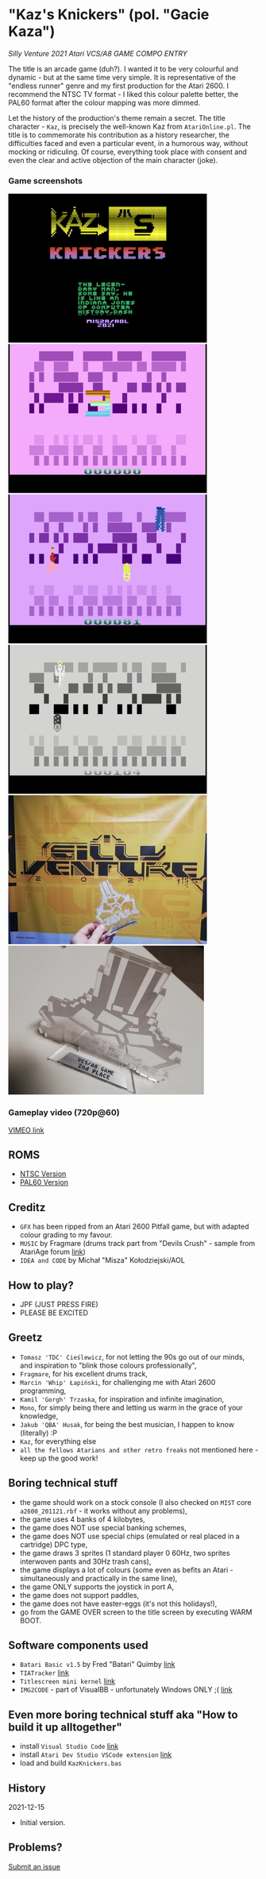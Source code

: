 # "Kaz's Knickers" (pol. "Gacie Kaza")
*Silly Venture 2021 Atari VCS/A8 GAME COMPO ENTRY*

The title is an arcade game (duh?). I wanted it to be very colourful and dynamic - but at the same time very simple. It is representative of the "endless runner" genre and my first production for the Atari 2600. I recommend the NTSC TV format - I liked this colour palette better, the PAL60 format after the colour mapping was more dimmed.

Let the history of the production's theme remain a secret. The title character - `Kaz`, is precisely the well-known Kaz from `AtariOnline.pl`. The title is to commemorate his contribution as a history researcher, the difficulties faced and even a particular event, in a humorous way, without mocking or ridiculing. Of course, everything took place with consent and even the clear and active objection of the main character (joke).

### Game screenshots
![game screenshot 01](https://raw.githubusercontent.com/michalkolodziejski/verbose-happiness/main/_release/Kaz's%20Knickers%20-%2001.png)
![game screenshot 02](https://raw.githubusercontent.com/michalkolodziejski/verbose-happiness/main/_release/Kaz's%20Knickers%20-%2002.png)
![game screenshot 03](https://raw.githubusercontent.com/michalkolodziejski/verbose-happiness/main/_release/Kaz's%20Knickers%20-%2003.png)
![game screenshot 04](https://raw.githubusercontent.com/michalkolodziejski/verbose-happiness/main/_release/Kaz's%20Knickers%20-%2004.png)
![award 01](https://raw.githubusercontent.com/michalkolodziejski/verbose-happiness/main/_release/265198276_1977975165722177_5321196020573748428_n.jpeg)
![award_02](https://raw.githubusercontent.com/michalkolodziejski/verbose-happiness/main/_release/265297630_873218290043350_6043312988164143035_n.jpg)

### Gameplay video (720p@60)
[VIMEO link](https://vimeo.com/657170125)

## ROMS
- [NTSC Version](https://raw.githubusercontent.com/michalkolodziejski/verbose-happiness/main/_release/Kaz's%20Knickers%20(NTSC)%20[SV2021%20compo%20edition]_20211104_1539.bin)
- [PAL60 Version](https://raw.githubusercontent.com/michalkolodziejski/verbose-happiness/main/_release/Kaz's%20Knickers%20(PAL60)%20[SV2021%20compo%20edition]_20211112_2125)

## Creditz
- `GFX` has been ripped from an Atari 2600 Pitfall game, but with adapted colour grading to my favour.
- `MUSIC` by Fragmare (drums track part from "Devils Crush" - sample from AtariAge forum [link](https://atariage.com/forums/topic/250014-tiatracker-a-new-sound-routine-and-sequencer-application/page/4/))
- `IDEA and CODE` by Michał "Misza" Kołodziejski/AOL

## How to play?
- JPF (JUST PRESS FIRE)
- PLEASE BE EXCITED

## Greetz
- `Tomasz 'TDC' Cieślewicz`, for not letting the 90s go out of our minds, and inspiration to "blink those colours professionally",
- `Fragmare`, for his excellent drums track,
- `Marcin 'Whip' Łapiński`, for challenging me with Atari 2600 programming, 
- `Kamil 'Gorgh' Trzaska`, for inspiration and infinite imagination,
- `Mono`, for simply being there and letting us warm in the grace of your knowledge,
- `Jakub 'QBA' Husak`, for being the best musician, I happen to know (literally) :P
- `Kaz`, for everything else
- `all the fellows Atarians and other retro freaks` not mentioned here - keep up the good work!

## Boring technical stuff
- the game should work on a stock console (I also checked on `MIST` core `a2600_201121.rbf` - it works without any problems),
- the game uses 4 banks of 4 kilobytes,
- the game does NOT use special banking schemes,
- the game does NOT use special chips (emulated or real placed in a cartridge) DPC type,
- the game draws 3 sprites (1 standard player 0 60Hz, two sprites interwoven pants and 30Hz trash cans),
- the game displays a lot of colours (some even as befits an Atari - simultaneously and practically in the same line),
- the game ONLY supports the joystick in port A,
- the game does not support paddles,
- the game does not have easter-eggs (it's not this holidays!),
- go from the GAME OVER screen to the title screen by executing WARM BOOT.

## Software components used
- `Batari Basic v1.5` by Fred "Batari" Quimby [link](https://github.com/sehugg/batariBasic)
- `TIATracker` [link](https://battleofthebits.org/lyceum/View/TIATracker/)
- `Titlescreen mini kernel` [link](https://atariage.com/forums/topic/169819-the-titlescreen-kernel/)
- `IMG2CODE` - part of VisualBB - unfortunately Windows ONLY ;( [link](http://www.atariage.com/forums/topic/123849-visual-bb-1-0-a-new-ide-for-batari-basic/)

## Even more boring technical stuff aka "How to build it up alltogether"
- install `Visual Studio Code` [link](https://code.visualstudio.com/)
- install `Atari Dev Studio VSCode extension` [link](https://marketplace.visualstudio.com/items?itemName=chunkypixel.atari-dev-studio#:~:text=Atari%20Dev%20Studio%20is%20an,straight%20after%20installing%20the%20extension.)
- load and build `KazKnickers.bas`

## History
2021-12-15

* Initial version.

## Problems?
[Submit an issue](https://github.com/michalkolodziejski/verbose-happiness/issues)
